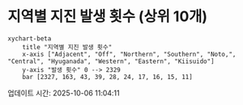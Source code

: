 # 지역별 지진 발생 횟수 (상위 10개)

```mermaid
xychart-beta
    title "지역별 지진 발생 횟수"
    x-axis ["Adjacent", "Off", "Northern", "Southern", "Noto,", "Central", "Hyuganada", "Western", "Eastern", "Kiisuido"]
    y-axis "발생 횟수" 0 --> 2329
    bar [2327, 163, 43, 39, 28, 24, 17, 16, 15, 11]
```

업데이트 시간: 2025-10-06 11:04:11
